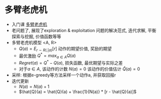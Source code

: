 # 多臂老虎机

* 入门课 [多臂老虎机](https://hrl.boyuai.com/chapter/1/%E5%A4%9A%E8%87%82%E8%80%81%E8%99%8E%E6%9C%BA)
* 老问题了, 展现了exploration & exploitation 问题的解决范式, 迭代求解, 平衡探索与挖掘, 价值函数等等
* 多臂老虎机模型 <A, R>
    * $Q(a) = E_{r\sim R(.|a)}[r]$  动作的期望价值, 奖励的期望
    * 最优激励 $Q^{*}=max_{a\in A}Q(a)$
    * $Regret(a) = Q^{*} - Q(a)$, 损失函数, 最优期望与实际之差
    * 对于$a\in A$, 该动作的计数 $N(a)=0$ 该动作的价值估计 $\hat{Q}(a)=0$
* 采样: 根据e-greedy等方法采样一个动作a, 并获取回报r
* 迭代更新
    * $N(a) = N(a) + 1$
    * $\hat{Q}(a) = \hat{Q}(a) + \frac{1}{N(a)} * [r - \hat{Q}(a)]$
